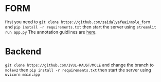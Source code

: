 # FORM

first you need to 
`git clone https://github.com/zaidalyafeai/mole_form` and `pip install -r requirements.txt`
then start the server using `streamlit run app.py`
The annotation guidlines are [here](https://docs.google.com/document/d/1m6fesR0-VO2cWK1O_FOPlj7f-NZn0UjdWYG0jGWIp9s/edit?usp=sharing). 

# Backend

`git clone https://github.com/IVUL-KAUST/MOLE` and change the branch to `molev2` then `pip install -r requirements.txt`
then start the server using 
` uvicorn main:app`